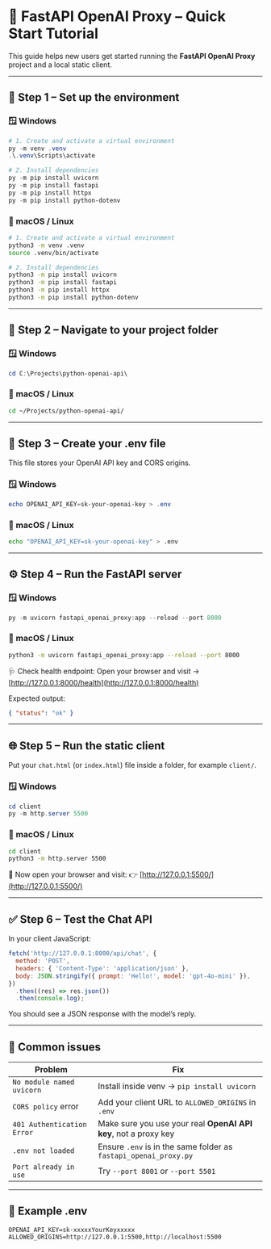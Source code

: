 # 🚀 FastAPI OpenAI Proxy – Quick Start Tutorial

This guide helps new users get started running the **FastAPI OpenAI Proxy** project and a local static client.

---

## 🧩 Step 1 – Set up the environment

### 🪟 Windows

```powershell
# 1. Create and activate a virtual environment
py -m venv .venv
.\.venv\Scripts\activate

# 2. Install dependencies
py -m pip install uvicorn
py -m pip install fastapi
py -m pip install httpx
py -m pip install python-dotenv
```

### 🍎 macOS / Linux

```bash
# 1. Create and activate a virtual environment
python3 -m venv .venv
source .venv/bin/activate

# 2. Install dependencies
python3 -m pip install uvicorn
python3 -m pip install fastapi
python3 -m pip install httpx
python3 -m pip install python-dotenv
```

---

## 📂 Step 2 – Navigate to your project folder

### 🪟 Windows

```powershell
cd C:\Projects\python-openai-api\
```

### 🍎 macOS / Linux

```bash
cd ~/Projects/python-openai-api/
```

---

## 🔐 Step 3 – Create your .env file

This file stores your OpenAI API key and CORS origins.

### 🪟 Windows

```powershell
echo OPENAI_API_KEY=sk-your-openai-key > .env
```

### 🍎 macOS / Linux

```bash
echo "OPENAI_API_KEY=sk-your-openai-key" > .env
```

---

## ⚙️ Step 4 – Run the FastAPI server

### 🪟 Windows

```powershell
py -m uvicorn fastapi_openai_proxy:app --reload --port 8000
```

### 🍎 macOS / Linux

```bash
python3 -m uvicorn fastapi_openai_proxy:app --reload --port 8000
```

🩺 Check health endpoint:
Open your browser and visit → [http://127.0.0.1:8000/health](http://127.0.0.1:8000/health)

Expected output:

```json
{ "status": "ok" }
```

---

## 🌐 Step 5 – Run the static client

Put your `chat.html` (or `index.html`) file inside a folder, for example `client/`.

### 🪟 Windows

```powershell
cd client
py -m http.server 5500
```

### 🍎 macOS / Linux

```bash
cd client
python3 -m http.server 5500
```

🧭 Now open your browser and visit:
👉 [http://127.0.0.1:5500/](http://127.0.0.1:5500/)

---

## ✅ Step 6 – Test the Chat API

In your client JavaScript:

```js
fetch('http://127.0.0.1:8000/api/chat', {
  method: 'POST',
  headers: { 'Content-Type': 'application/json' },
  body: JSON.stringify({ prompt: 'Hello!', model: 'gpt-4o-mini' }),
})
  .then((res) => res.json())
  .then(console.log);
```

You should see a JSON response with the model’s reply.

---

## 🧠 Common issues

| Problem                    | Fix                                                              |
| -------------------------- | ---------------------------------------------------------------- |
| `No module named uvicorn`  | Install inside venv → `pip install uvicorn`                      |
| `CORS policy` error        | Add your client URL to `ALLOWED_ORIGINS` in `.env`               |
| `401 Authentication Error` | Make sure you use your real **OpenAI API key**, not a proxy key  |
| `.env not loaded`          | Ensure `.env` is in the same folder as `fastapi_openai_proxy.py` |
| `Port already in use`      | Try `--port 8001` or `--port 5501`                               |

---

## 🧾 Example .env

```
OPENAI_API_KEY=sk-xxxxxYourKeyxxxxx
ALLOWED_ORIGINS=http://127.0.0.1:5500,http://localhost:5500
```
